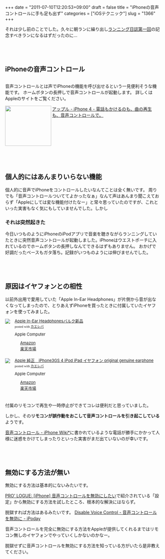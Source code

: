 +++
date = "2011-07-10T12:20:53+09:00"
draft = false
title = "iPhoneの音声コントロールに手も足も出ず"
categories = ["iOSテクニック"]
slug = "1366"
+++

それは少し前のことでした。久々に朝ランに繰り出し<a href="https://knk-n.com/2011/07/10/running-20110710/" target="_blank">ランニング日誌第一回</a>の記念すべきランになるはずだったのに...
<!--more-->

<p style="margin-top: 6em;">

<h2>iPhoneの音声コントロール</h2>
<img src="https://knk-n.com/images/2011/07/voice-control.png" alt=""  class="aligncenter size-medium wp-image-1269"/>

音声コントロールとは声でiPhoneの機能を呼び出せるという一見便利そうな機能です。
ホームボタンの長押しで音声コントロールが起動します。
詳しくはAppleのサイトをご覧ください。

<a rel="nofollow" target="_blank" href="http://www.apple.com/jp/iphone/features/voice-control.html"><img class="alignleft" align="left" border="0" src="http://capture.heartrails.com/150x130/shadow?http://www.apple.com/jp/iphone/features/voice-control.html" alt="" width="150" height="130"/></a><a rel="nofollow" target="_blank" href="http://www.apple.com/jp/iphone/features/voice-control.html">アップル - iPhone 4 - 電話もかけるのも、曲の再生も、音声コントロールで。</a><a rel="nofollow" target="_blank" href="http://b.hatena.ne.jp/entry/http://www.apple.com/jp/iphone/features/voice-control.html"><img border="0" src="http://b.hatena.ne.jp/entry/image/http://www.apple.com/jp/iphone/features/voice-control.html" alt=""/></a><br>
<span style="color:#808080;font-size:80%;"></span><br>
<strong></strong><br style="clear:both;"/>

<p style="margin-top: 6em;">

<h2>個人的にはあんまりいらない機能</h2>
個人的に音声でiPhoneをコントロールしたいなんてことは全く無いです。
周りでも「音声コントロールついててよかったなぁ」なんて声はあんまり聞こえておらず「Appleにしては変な機能付けたなー」と常々思っていたのですが、これといった実害もなく気にもしていませんでした。しかし

<h3>それは突然起きた</h3>
今日いつものようにiPhoneのiPodアプリで音楽を聴きながらランニングしていたときに突然音声コントロールが起動しました。iPhoneはウエストポーチに入れているのでホームボタンの長押しなんてできるはずもありません。
おかげで好調だったペースもガタ落ち。記録がいつものようには伸びませんでした。

<p style="margin-top: 6em;">

<h2>原因はイヤフォンとの相性</h2>
以前外出用で愛用していた「Apple In-Ear Headphones」が片側から音が出なくなってしまったので、とりあえずiPhoneを買ったときに付属していたイヤフォンを使ってみました。
<p style="margin-top: 1em;">
<div class="kaerebalink-box" style="text-align:left;padding-bottom:20px;font-size:small;/zoom: 1;overflow: hidden;"><div class="kaerebalink-image" style="float:left;margin:0 15px 10px 0;"><a href="http://www.amazon.co.jp/exec/obidos/ASIN/B0050OLEP6/knkn-22/ref=nosim/" rel="nofollow" target="_blank"><img src="http://ecx.images-amazon.com/images/I/21VWjWFw7PL._SL160_.jpg" style="border: none;" /></a></div><div class="kaerebalink-info" style="line-height:120%;/zoom: 1;overflow: hidden;"><div class="kaerebalink-name" style="margin-bottom:10px;line-height:120%"><a href="http://www.amazon.co.jp/exec/obidos/ASIN/B0050OLEP6/knkn-22/ref=nosim/" rel="nofollow" target="_blank">Apple In-Ear Headphonesバルク新品</a><div class="kaerebalink-powered-date" style="font-size:8pt;margin-top:5px;font-family:verdana;line-height:120%">posted with <a href="http://kaereba.com" target="_blank">カエレバ</a></div></div><div class="kaerebalink-detail" style="margin-bottom:5px;"> Apple Computer     </div><div class="kaerebalink-link1" style="margin-top:10px;"><div class="shoplinkamazon" style="margin-right:5px;background: url('http://img.yomereba.com/kl.gif') 0 0 no-repeat;padding: 2px 0 2px 18px;white-space: nowrap;"><a href="http://www.amazon.co.jp/exec/obidos/external-search/?mode=blended&keyword=Apple%20In-Ear%20Headphones%E3%83%90%E3%83%AB%E3%82%AF%E6%96%B0%E5%93%81&tag=knkn-22" rel="nofollow" target="_blank" title="アマゾン" >Amazon</a></div><div class="shoplinkrakuten" style="margin-right:5px;background: url('http://img.yomereba.com/kl.gif') 0 -50px no-repeat;padding: 2px 0 2px 18px;white-space: nowrap;"><a href="http://pt.afl.rakuten.co.jp/c/0dde77ec.b168ef29/?url=http%3A%2F%2Fsearch.rakuten.co.jp%2Fsearch%2Fmall%2FApple%2520In-Ear%2520Headphones%25E3%2583%2590%25E3%2583%25AB%25E3%2582%25AF%25E6%2596%25B0%25E5%2593%2581%2F-%2Ff.1-p.1-s.1-sf.0-st.A-v.2%3Fx%3D0" rel="nofollow" target="_blank" title="楽天市場" >楽天市場</a></div></div></div></div>

<div class="kaerebalink-box" style="text-align:left;padding-bottom:20px;font-size:small;/zoom: 1;overflow: hidden;"><div class="kaerebalink-image" style="float:left;margin:0 15px 10px 0;"><a href="http://www.amazon.co.jp/exec/obidos/ASIN/B004W4MW2Y/knkn-22/ref=nosim/" rel="nofollow" target="_blank"><img src="http://ecx.images-amazon.com/images/I/21ypygQBlOL._SL160_.jpg" style="border: none;" /></a></div><div class="kaerebalink-info" style="line-height:120%;/zoom: 1;overflow: hidden;"><div class="kaerebalink-name" style="margin-bottom:10px;line-height:120%"><a href="http://www.amazon.co.jp/exec/obidos/ASIN/B004W4MW2Y/knkn-22/ref=nosim/" rel="nofollow" target="_blank">Apple 純正　iPhone3GS 4 iPod iPad イヤフォン original genuine earphone</a><div class="kaerebalink-powered-date" style="font-size:8pt;margin-top:5px;font-family:verdana;line-height:120%">posted with <a href="http://kaereba.com" target="_blank">カエレバ</a></div></div><div class="kaerebalink-detail" style="margin-bottom:5px;"> Apple Computer     </div><div class="kaerebalink-link1" style="margin-top:10px;"><div class="shoplinkamazon" style="margin-right:5px;background: url('http://img.yomereba.com/kl.gif') 0 0 no-repeat;padding: 2px 0 2px 18px;white-space: nowrap;"><a href="http://www.amazon.co.jp/exec/obidos/external-search/?mode=blended&keyword=iPhone3GS&tag=knkn-22" rel="nofollow" target="_blank" title="アマゾン" >Amazon</a></div><div class="shoplinkrakuten" style="margin-right:5px;background: url('http://img.yomereba.com/kl.gif') 0 -50px no-repeat;padding: 2px 0 2px 18px;white-space: nowrap;"><a href="http://pt.afl.rakuten.co.jp/c/0dde77ec.b168ef29/?url=http%3A%2F%2Fsearch.rakuten.co.jp%2Fsearch%2Fmall%2FiPhone3GS%2F-%2Ff.1-p.1-s.1-sf.0-st.A-v.2%3Fx%3D0" rel="nofollow" target="_blank" title="楽天市場" >楽天市場</a></div></div></div></div>

付属のリモコンで再生や一時停止ができてコレは便利だと思っていました。

しかし、その<strong>リモコンが誤作動をおこして音声コントロールを引き起こしている</strong>ようです。

<a rel="nofollow" target="_blank" href="http://wikiwiki.jp/ipn/?%B2%BB%C0%BC%A5%B3%A5%F3%A5%C8%A5%ED%A1%BC%A5%EB">音声コントロール - iPhone Wiki*</a><a rel="nofollow" target="_blank" href="http://b.hatena.ne.jp/entry/http://wikiwiki.jp/ipn/?%B2%BB%C0%BC%A5%B3%A5%F3%A5%C8%A5%ED%A1%BC%A5%EB"><img border="0" src="http://b.hatena.ne.jp/entry/image/http://wikiwiki.jp/ipn/?%B2%BB%C0%BC%A5%B3%A5%F3%A5%C8%A5%ED%A1%BC%A5%EB" alt=""/></a>に書かれているような電話が勝手にかかって人様に迷惑をかけてしまったりといった実害がまだ出ていないのが幸いです。

<p style="margin-top: 6em;">

<h2>無効にする方法が無い</h2>
無効にする方法は基本的にないみたいです。

<a rel="nofollow" target="_blank" href="http://www.proteus.jp/MT/archives/2009/1202_0839_5197.php">PRO' LOGUE: [iPhone] 音声コントロールを無効にしたい</a><a rel="nofollow" target="_blank" href="http://b.hatena.ne.jp/entry/http://www.proteus.jp/MT/archives/2009/1202_0839_5197.php"><img border="0" src="http://b.hatena.ne.jp/entry/image/http://www.proteus.jp/MT/archives/2009/1202_0839_5197.php" alt=""/></a>で紹介されている「設定」から無効にする方法を試したところ、根本的な解決にはならず。

脱獄すれば方法はあるみたいです。
<a rel="nofollow" target="_blank" href="http://www.ipoday.net/ipodtouch_applications/DisableVoiceControl.html">Disable Voice Control - 音声コントロールを無効に - iPoday</a><a rel="nofollow" target="_blank" href="http://b.hatena.ne.jp/entry/http://www.ipoday.net/ipodtouch_applications/DisableVoiceControl.html"><img border="0" src="http://b.hatena.ne.jp/entry/image/http://www.ipoday.net/ipodtouch_applications/DisableVoiceControl.html" alt=""/></a>

音声コントロールを完全に無効にする方法をAppleが提供してくれるまではリモコン無しのイヤフォンでやっていくしかないのかなー。

脱獄せずに音声コントロールを無効にする方法を知っている方がいたら是非教えてください。

